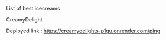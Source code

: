 List of best icecreams

CreamyDelight

Deployed link : https://creamydelights-p1gu.onrender.com/ping
